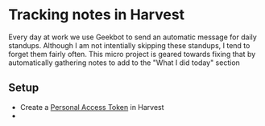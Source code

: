 # Tracking notes in Harvest

Every day at work we use Geekbot to send an automatic message for daily standups. Although I am not intentially skipping
these standups, I tend to forget them fairly often. This micro project is geared towards fixing that by automatically 
gathering notes to add to the "What I did today" section

## Setup

- Create a [Personal Access Token](https://id.getharvest.com/oauth2/access_tokens/new) in Harvest
- 